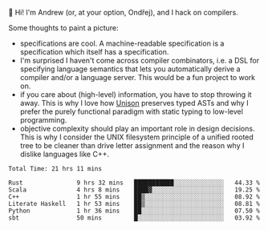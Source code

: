 :wave: Hi! I'm Andrew (or, at your option, Ondřej), and I hack on compilers. 

Some thoughts to paint a picture:
- specifications are cool. A machine-readable specification is a specification which itself has a specification.
- I'm surprised I haven't come across compiler combinators, i.e. a DSL for specifying language semantics that lets you automatically derive a compiler and/or a language server. This would be a fun project to work on.
- if you care about (high-level) information, you have to stop throwing it away. This is why I love how [Unison](https://github.com/unisonweb/unison) preserves typed ASTs and why I prefer the purely functional paradigm with static typing to low-level programming.
- objective complexity should play an important role in design decisions. This is why I consider the UNIX filesystem principle of a unified rooted tree to be cleaner than drive letter assignment and the reason why I dislike languages like C++.

<!--START_SECTION:waka-->

```text
Total Time: 21 hrs 11 mins

Rust               9 hrs 32 mins   ███████████░░░░░░░░░░░░░░   44.33 %
Scala              4 hrs 8 mins    ████▓░░░░░░░░░░░░░░░░░░░░   19.25 %
C++                1 hr 55 mins    ██▒░░░░░░░░░░░░░░░░░░░░░░   08.92 %
Literate Haskell   1 hr 53 mins    ██▒░░░░░░░░░░░░░░░░░░░░░░   08.81 %
Python             1 hr 36 mins    ██░░░░░░░░░░░░░░░░░░░░░░░   07.50 %
sbt                50 mins         █░░░░░░░░░░░░░░░░░░░░░░░░   03.92 %
```

<!--END_SECTION:waka-->

<!--
**viluon/viluon** is a ✨ _special_ ✨ repository because its `README.md` (this file) appears on your GitHub profile.

Here are some ideas to get you started:

- 🔭 I’m currently working on ...
- 🌱 I’m currently learning ...
- 👯 I’m looking to collaborate on ...
- 🤔 I’m looking for help with ...
- 💬 Ask me about ...
- 📫 How to reach me: ...
- 😄 Pronouns: ...
- ⚡ Fun fact: ...
-->
